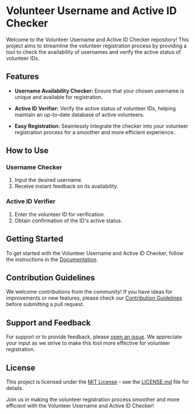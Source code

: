 # Volunteer Username and Active ID Checker

Welcome to the Volunteer Username and Active ID Checker repository! This project aims to streamline the volunteer registration process by providing a tool to check the availability of usernames and verify the active status of volunteer IDs.

## Features

- **Username Availability Checker:** Ensure that your chosen username is unique and available for registration.
  
- **Active ID Verifier:** Verify the active status of volunteer IDs, helping maintain an up-to-date database of active volunteers.
  
- **Easy Registration:** Seamlessly integrate the checker into your volunteer registration process for a smoother and more efficient experience.

## How to Use

### Username Checker

1. Input the desired username.
2. Receive instant feedback on its availability.

### Active ID Verifier

1. Enter the volunteer ID for verification.
2. Obtain confirmation of the ID's active status.

## Getting Started

To get started with the Volunteer Username and Active ID Checker, follow the instructions in the [Documentation](link-to-documentation).

## Contribution Guidelines

We welcome contributions from the community! If you have ideas for improvements or new features, please check our [Contribution Guidelines](link-to-contribution-guidelines) before submitting a pull request.

## Support and Feedback

For support or to provide feedback, please [open an issue](link-to-issues). We appreciate your input as we strive to make this tool more effective for volunteer registration.

## License

This project is licensed under the [MIT License](link-to-license) - see the [LICENSE.md](link-to-license-file) file for details.

Join us in making the volunteer registration process smoother and more efficient with the Volunteer Username and Active ID Checker!
